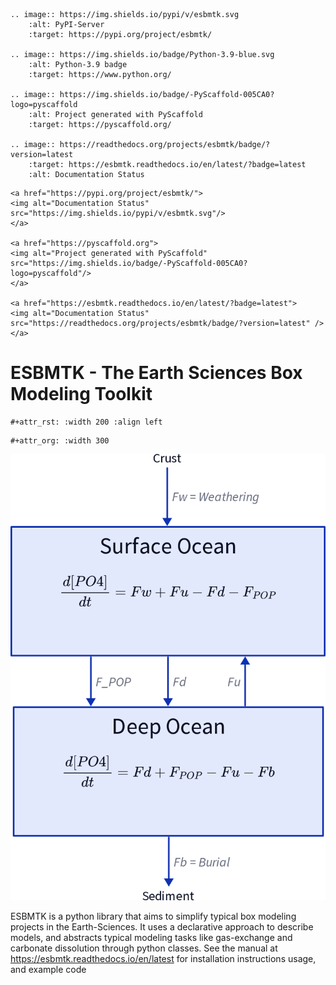 ```{=rst}
.. image:: https://img.shields.io/pypi/v/esbmtk.svg
    :alt: PyPI-Server
    :target: https://pypi.org/project/esbmtk/

.. image:: https://img.shields.io/badge/Python-3.9-blue.svg
    :alt: Python-3.9 badge
    :target: https://www.python.org/

.. image:: https://img.shields.io/badge/-PyScaffold-005CA0?logo=pyscaffold
    :alt: Project generated with PyScaffold
    :target: https://pyscaffold.org/

.. image:: https://readthedocs.org/projects/esbmtk/badge/?version=latest
    :target: https://esbmtk.readthedocs.io/en/latest/?badge=latest
    :alt: Documentation Status
```
```{=html}
<a href="https://pypi.org/project/esbmtk/">
<img alt="Documentation Status" src="https://img.shields.io/pypi/v/esbmtk.svg"/>
</a>

<a href="https://pyscaffold.org">
<img alt="Project generated with PyScaffold" src="https://img.shields.io/badge/-PyScaffold-005CA0?logo=pyscaffold"/>
</a>

<a href="https://esbmtk.readthedocs.io/en/latest/?badge=latest">
<img alt="Documentation Status" src="https://readthedocs.org/projects/esbmtk/badge/?version=latest" />
</a>
```
# ESBMTK - The Earth Sciences Box Modeling Toolkit

```{=org}
#+attr_rst: :width 200 :align left
```
```{=org}
#+attr_org: :width 300
```
![](./mpc.png)

ESBMTK is a python library that aims to simplify typical box modeling
projects in the Earth-Sciences. It uses a declarative approach to
describe models, and abstracts typical modeling tasks like gas-exchange
and carbonate dissolution through python classes. See the manual at
<https://esbmtk.readthedocs.io/en/latest> for installation instructions
usage, and example code
